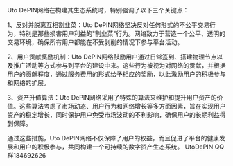 Uto DePIN网络在构建其生态系统时，特别强调了以下三个关键点：

1、反对并脱离互相割韭菜：Uto DePIN网络坚决反对任何形式的不公平交易行为，特别是那些损害用户利益的"割韭菜"行为。网络致力于营造一个公平、透明的交易环境，确保所有用户都能在不受剥削的情况下参与平台活动。

2、用户贡献奖励机制：Uto DePIN网络鼓励用户通过日常签到、搭建物理节点以及推广活动等方式参与到平台的建设中来。这些行为被视为对网络的贡献，并根据用户的贡献程度，通过服务费用的形式给予相应的奖励，以此激励用户的积极参与和网络的扩展。

3、资产升值算法：Uto DePIN网络采用了特殊的算法来维护和提升用户资产的价值。这些算法考虑了市场动态、用户行为和网络增长等多方面因素，旨在实现用户资产的稳定增长，同时保护用户免受市场波动的不利影响，确保用户的长期利益得到保障。

通过这些措施，Uto DePIN网络不仅保障了用户的权益，而且促进了平台的健康发展和用户的积极参与，共同构建一个可持续的数字资产生态系统。
UtoDePIN   QQ群184692626
